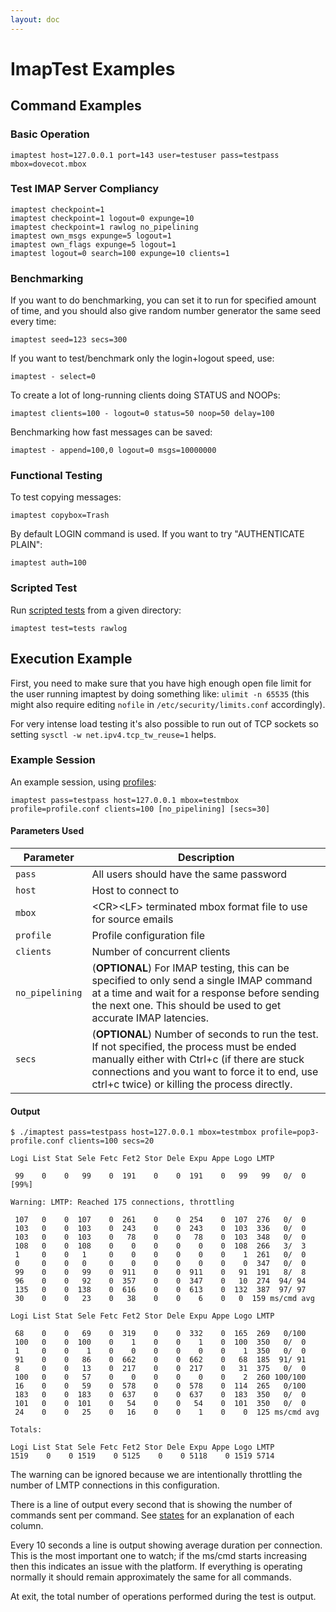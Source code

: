 ```yaml
---
layout: doc
---
```


# ImapTest Examples

## Command Examples

### Basic Operation

```
imaptest host=127.0.0.1 port=143 user=testuser pass=testpass mbox=dovecot.mbox
```

### Test IMAP Server Compliancy

```
imaptest checkpoint=1
imaptest checkpoint=1 logout=0 expunge=10
imaptest checkpoint=1 rawlog no_pipelining
imaptest own_msgs expunge=5 logout=1
imaptest own_flags expunge=5 logout=1
imaptest logout=0 search=100 expunge=10 clients=1
```

### Benchmarking

If you want to do benchmarking, you can set it to run for specified amount of time, and you should also give random number generator the same seed every time:

```
imaptest seed=123 secs=300
```

If you want to test/benchmark only the login+logout speed, use:

```
imaptest - select=0
```

To create a lot of long-running clients doing STATUS and NOOPs:

```
imaptest clients=100 - logout=0 status=50 noop=50 delay=100
```

Benchmarking how fast messages can be saved:

```
imaptest - append=100,0 logout=0 msgs=10000000
```

### Functional Testing

To test copying messages:

```
imaptest copybox=Trash
```

By default LOGIN command is used. If you want to try "AUTHENTICATE PLAIN":

```
imaptest auth=100
```

### Scripted Test

Run [scripted tests](/scripted_test) from a given directory:

```
imaptest test=tests rawlog
```

## Execution Example

First, you need to make sure that you have high enough open file limit for the
user running imaptest by doing something like: `ulimit -n 65535` (this might
also require editing `nofile` in `/etc/security/limits.conf` accordingly).

For very intense load testing it's also possible to run out of TCP sockets so
setting `sysctl -w net.ipv4.tcp_tw_reuse=1` helps.

### Example Session

An example session, using [profiles](/profile):

```
imaptest pass=testpass host=127.0.0.1 mbox=testmbox profile=profile.conf clients=100 [no_pipelining] [secs=30]
```

#### Parameters Used

| Parameter      | Description                             |
| -------------- | --------------------------------------- |
| `pass`         | All users should have the same password |
| `host`         | Host to connect to                      |
| `mbox`         | \<CR\>\<LF\> terminated mbox format file to use for source emails |
| `profile`      | Profile configuration file              |
| `clients`      | Number of concurrent clients            |
| `no_pipelining`| (**OPTIONAL**) For IMAP testing, this can be specified to only send a single IMAP command at a time and wait for a response before sending the next one. This should be used to get accurate IMAP latencies. |
| `secs` | (**OPTIONAL**) Number of seconds to run the test. If not specified, the process must be ended manually either with Ctrl+c (if there are stuck connections and you want to force it to end, use ctrl+c twice) or killing the process directly. |

#### Output

```
$ ./imaptest pass=testpass host=127.0.0.1 mbox=testmbox profile=pop3-profile.conf clients=100 secs=20

Logi List Stat Sele Fetc Fet2 Stor Dele Expu Appe Logo LMTP

 99    0    0   99    0  191    0    0  191    0   99   99   0/  0 [99%]

Warning: LMTP: Reached 175 connections, throttling

 107   0    0  107    0  261    0    0  254    0  107  276   0/  0
 103   0    0  103    0  243    0    0  243    0  103  336   0/  0
 103   0    0  103    0   78    0    0   78    0  103  348   0/  0
 108   0    0  108    0    0    0    0    0    0  108  266   3/  3
 1     0    0   1     0    0    0    0    0    0    1  261   0/  0
 0     0    0   0     0    0    0    0    0    0    0  347   0/  0
 99    0    0   99    0  911    0    0  911    0   91  191   8/  8
 96    0    0   92    0  357    0    0  347    0   10  274  94/ 94
 135   0    0  138    0  616    0    0  613    0  132  387  97/ 97
 30    0    0   23    0   38    0    0    6    0   0  159 ms/cmd avg

Logi List Stat Sele Fetc Fet2 Stor Dele Expu Appe Logo LMTP

 68    0    0   69    0  319    0    0  332    0  165  269   0/100
 100   0    0  100    0    1    0    0    1    0  100  350   0/  0
 1     0    0    1    0    0    0    0    0    0    1  350   0/  0
 91    0    0   86    0  662    0    0  662    0   68  185  91/ 91
 8     0    0   13    0  217    0    0  217    0   31  375   0/  0
 100   0    0   57    0    0    0    0    0    0    2  260 100/100
 16    0    0   59    0  578    0    0  578    0  114  265   0/100
 183   0    0  183    0  637    0    0  637    0  183  350   0/  0
 101   0    0  101    0   54    0    0   54    0  101  350   0/  0
 24    0    0   25    0   16    0    0    1    0    0  125 ms/cmd avg 

Totals:

Logi List Stat Sele Fetc Fet2 Stor Dele Expu Appe Logo LMTP
1519    0    0 1519    0 5125    0    0 5118    0 1519 5714
```

The warning can be ignored because we are intentionally throttling the number
of LMTP connections in this configuration.

There is a line of output every second that is showing the number of commands
sent per command. See [states](/states) for an explanation of each column.

Every 10 seconds a line is output showing average duration per connection.
This is the most important one to watch; if the ms/cmd starts increasing then
this indicates an issue with the platform. If everything is operating normally
it should remain approximately the same for all commands.

At exit, the total number of operations performed during the test is output.
